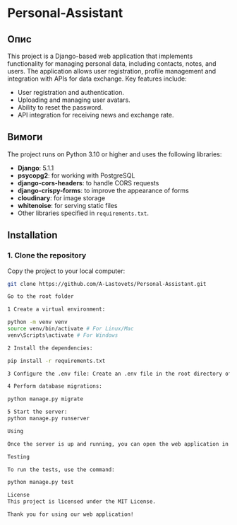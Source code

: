 # Personal-Assistant

## Опис

This project is a Django-based web application that implements functionality for managing personal data, including contacts, notes, and users. The application allows user registration, profile management and integration with APIs for data exchange. Key features include:

- User registration and authentication.
- Uploading and managing user avatars.
- Ability to reset the password.
- API integration for receiving news and exchange rate.

## Вимоги

The project runs on Python 3.10 or higher and uses the following libraries:

- **Django**: 5.1.1
- **psycopg2**: for working with PostgreSQL
- **django-cors-headers**: to handle CORS requests
- **django-crispy-forms**: to improve the appearance of forms
- **cloudinary**: for image storage
- **whitenoise**: for serving static files
- Other libraries specified in `requirements.txt`.

## Installation

### 1. Clone the repository

Copy the project to your local computer:
```bash
git clone https://github.com/A-Lastovets/Personal-Assistant.git

Go to the root folder

1 Create a virtual environment:

python -m venv venv
source venv/bin/activate # For Linux/Mac
venv\Scripts\activate # For Windows

2 Install the dependencies:

pip install -r requirements.txt

3 Configure the .env file: Create an .env file in the root directory of the project and add the necessary environment variables using the sample file .env.sample

4 Perform database migrations:

python manage.py migrate

5 Start the server:
python manage.py runserver

Using

Once the server is up and running, you can open the web application in your browser at http://127.0.0.1:8000/. You will be able to register, log in, add contacts and notes, and manage your profile.

Testing

To run the tests, use the command:

python manage.py test

License
This project is licensed under the MIT License.

Thank you for using our web application!